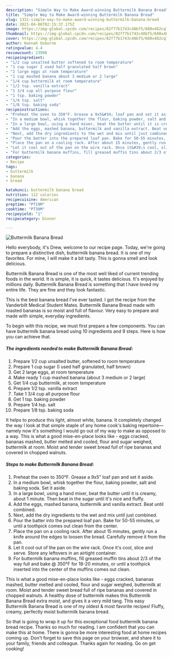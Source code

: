 ```yaml
---
description: "Simple Way to Make Award-winning Buttermilk Banana Bread"
title: "Simple Way to Make Award-winning Buttermilk Banana Bread"
slug: 1331-simple-way-to-make-award-winning-buttermilk-banana-bread
date: 2021-04-06T02:15:37.175Z
image: https://img-global.cpcdn.com/recipes/82f77b1743c48bf5/680x482cq70/buttermilk-banana-bread-recipe-main-photo.jpg
thumbnail: https://img-global.cpcdn.com/recipes/82f77b1743c48bf5/680x482cq70/buttermilk-banana-bread-recipe-main-photo.jpg
cover: https://img-global.cpcdn.com/recipes/82f77b1743c48bf5/680x482cq70/buttermilk-banana-bread-recipe-main-photo.jpg
author: Hannah Osborne
ratingvalue: 4.4
reviewcount: 23998
recipeingredient:
- "1/2 cup unsalted butter softened to room temperature"
- "1 cup sugar I used half granulated half brown"
- "2 large eggs at room temperature"
- "1 cup mashed banana about 3 medium or 2 large"
- "1/4 cup buttermilk at room temperature"
- "1/2 tsp. vanilla extract"
- "1 3/4 cup all purpose flour"
- "1 tsp. baking powder"
- "1/4 tsp. salt"
- "1/8 tsp. baking soda"
recipeinstructions:
- "Preheat the oven to 350°F. Grease a 9x5&#34; loaf pan and set it aside."
- "In a medium bowl, whisk together the flour, baking powder, salt and baking soda. Set it aside."
- "In a large bowl, using a hand mixer, beat the butter until it is creamy, about 1 minute. Then beat in the sugar until it&#39;s nice and fluffy."
- "Add the eggs, mashed banana, buttermilk and vanilla extract. Beat until combined."
- "Next, add the dry ingredients to the wet and mix until just combined."
- "Pour the batter into the prepared loaf pan. Bake for 50-55 minutes, or until a toothpick comes out clean from the center."
- "Place the pan on a cooling rack. After about 15 minutes, gently run a knife around the edges to loosen the bread. Carefully remove it from the pan."
- "Let it cool out of the pan on the wire rack. Once it&#39;s cool, slice and serve. Store any leftovers in an airtight container."
- "For buttermilk banana muffins, fill greased muffin tins about 2/3 of the way full and bake @ 350°F for 18-20 minutes, or until a toothpick inserted into the center of the muffins comes out clean."
categories:
- Recipe
tags:
- buttermilk
- banana
- bread

katakunci: buttermilk banana bread 
nutrition: 112 calories
recipecuisine: American
preptime: "PT19M"
cooktime: "PT30M"
recipeyield: "1"
recipecategory: Dinner

---
```



![Buttermilk Banana Bread](https://img-global.cpcdn.com/recipes/82f77b1743c48bf5/680x482cq70/buttermilk-banana-bread-recipe-main-photo.jpg)

Hello everybody, it's Drew, welcome to our recipe page. Today, we're going to prepare a distinctive dish, buttermilk banana bread. It is one of my favorites. For mine, I will make it a bit tasty. This is gonna smell and look delicious.

Buttermilk Banana Bread is one of the most well liked of current trending foods in the world. It is simple, it is quick, it tastes delicious. It's enjoyed by millions daily. Buttermilk Banana Bread is something that I have loved my entire life. They are fine and they look fantastic.

This is the best banana bread I&#39;ve ever tasted. I got the recipe from the Vanderbilt Medical Student Mates. Buttermilk Banana Bread made with roasted bananas is so moist and full of flavour. Very easy to prepare and made with simple, everyday ingredients.


To begin with this recipe, we must first prepare a few components. You can have buttermilk banana bread using 10 ingredients and 9 steps. Here is how you can achieve that.

<!--inarticleads1-->

##### The ingredients needed to make Buttermilk Banana Bread:

1. Prepare 1/2 cup unsalted butter, softened to room temperature
1. Prepare 1 cup sugar (I used half granulated, half brown)
1. Get 2 large eggs, at room temperature
1. Make ready 1 cup mashed banana (about 3 medium or 2 large)
1. Get 1/4 cup buttermilk, at room temperature
1. Prepare 1/2 tsp. vanilla extract
1. Take 1 3/4 cup all purpose flour
1. Get 1 tsp. baking powder
1. Prepare 1/4 tsp. salt
1. Prepare 1/8 tsp. baking soda


It helps to produce this light, almost white, banana. It completely changed the way I look at that simple staple of any home cook&#39;s baking repertoire—namely now it&#39;s something I would go out of my way to make as opposed to a way. This is what a good mise-en-place looks like - eggs cracked, bananas mashed, butter melted and cooled, flour and sugar weighed, buttermilk at room. Moist and tender sweet bread full of ripe bananas and covered in chopped walnuts. 

<!--inarticleads2-->

##### Steps to make Buttermilk Banana Bread:

1. Preheat the oven to 350°F. Grease a 9x5&#34; loaf pan and set it aside.
1. In a medium bowl, whisk together the flour, baking powder, salt and baking soda. Set it aside.
1. In a large bowl, using a hand mixer, beat the butter until it is creamy, about 1 minute. Then beat in the sugar until it&#39;s nice and fluffy.
1. Add the eggs, mashed banana, buttermilk and vanilla extract. Beat until combined.
1. Next, add the dry ingredients to the wet and mix until just combined.
1. Pour the batter into the prepared loaf pan. Bake for 50-55 minutes, or until a toothpick comes out clean from the center.
1. Place the pan on a cooling rack. After about 15 minutes, gently run a knife around the edges to loosen the bread. Carefully remove it from the pan.
1. Let it cool out of the pan on the wire rack. Once it&#39;s cool, slice and serve. Store any leftovers in an airtight container.
1. For buttermilk banana muffins, fill greased muffin tins about 2/3 of the way full and bake @ 350°F for 18-20 minutes, or until a toothpick inserted into the center of the muffins comes out clean.


This is what a good mise-en-place looks like - eggs cracked, bananas mashed, butter melted and cooled, flour and sugar weighed, buttermilk at room. Moist and tender sweet bread full of ripe bananas and covered in chopped walnuts. A healthy dose of buttermilk makes this Buttermilk Banana Bread extra moist, and gives it a very mild tang. This easy Buttermilk Banana Bread is one of my oldest &amp; most favorite recipes! Fluffy, creamy, perfectly moist buttermilk banana bread. 

So that is going to wrap it up for this exceptional food buttermilk banana bread recipe. Thanks so much for reading. I am confident that you can make this at home. There is gonna be more interesting food at home recipes coming up. Don't forget to save this page on your browser, and share it to your family, friends and colleague. Thanks again for reading. Go on get cooking!
